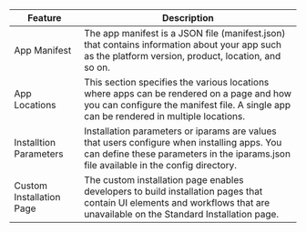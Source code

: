 Feature | Description
------- | -----------
App Manifest | The app manifest is a JSON file (manifest.json) that contains information about your app such as the platform version, product, location, and so on.
App Locations | This section specifies the various locations where apps can be rendered on a page and how you can configure the manifest file. A single app can be rendered in multiple locations.
Installtion Parameters | Installation parameters or iparams are values that users configure when installing apps. You can define these parameters in the iparams.json file available in the config directory.
Custom Installation Page | The custom installation page enables developers to build installation pages that contain UI elements and workflows that are unavailable on the Standard Installation page.
